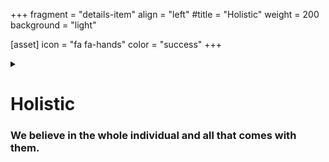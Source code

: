 +++
fragment = "details-item"
align = "left"
#title = "Holistic"
weight = 200
background = "light"

[asset]
  icon = "fa fa-hands"
  color = "success"
+++

<details>
<summary>

# Holistic
### We believe in the whole individual and all that comes with them.

</summary>

***

Building literacy and essential skills can not be separated from the other aspects of an individual's dynamics and development. In order to make this happen, we collaborate with local organizations that support our community in different ways. From mental health and family and childrens services, to cultural groups and neighbourhood associations, we work together to support individuals and families as a whole. 
 
The holistic approach of attending programs and accessing resources, as an individual or with others, creates an experience that fosters a cycle of learning, collective growth and responsibility for more than one generation.

</details>